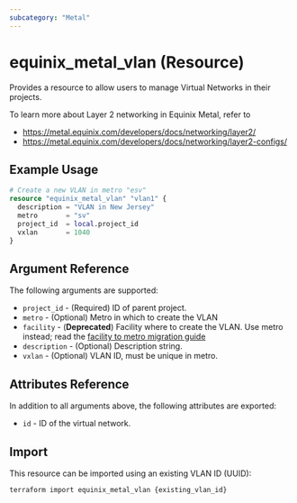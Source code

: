 ```yaml
---
subcategory: "Metal"
---
```


# equinix_metal_vlan (Resource)

Provides a resource to allow users to manage Virtual Networks in their projects.

To learn more about Layer 2 networking in Equinix Metal, refer to

* https://metal.equinix.com/developers/docs/networking/layer2/
* https://metal.equinix.com/developers/docs/networking/layer2-configs/

## Example Usage

```terraform
# Create a new VLAN in metro "esv"
resource "equinix_metal_vlan" "vlan1" {
  description = "VLAN in New Jersey"
  metro       = "sv"
  project_id  = local.project_id
  vxlan       = 1040
}
```

## Argument Reference

The following arguments are supported:

* `project_id` - (Required) ID of parent project.
* `metro` - (Optional) Metro in which to create the VLAN
* `facility` - (**Deprecated**) Facility where to create the VLAN. Use metro instead; read the [facility to metro migration guide](https://registry.terraform.io/providers/equinix/equinix/latest/docs/guides/migration_guide_facilities_to_metros_devices)
* `description` - (Optional) Description string.
* `vxlan` - (Optional) VLAN ID, must be unique in metro.

## Attributes Reference

In addition to all arguments above, the following attributes are exported:

* `id` - ID of the virtual network.

## Import

This resource can be imported using an existing VLAN ID (UUID):

```sh
terraform import equinix_metal_vlan {existing_vlan_id}
```
